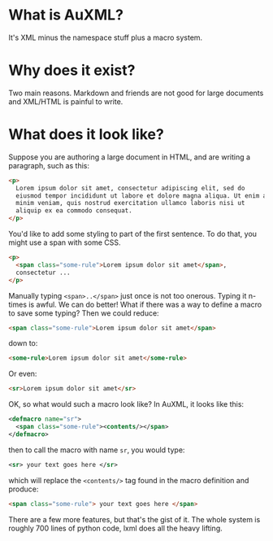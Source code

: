 
# What is AuXML?

It's XML minus the namespace stuff plus a macro system.

# Why does it exist?

Two main reasons. Markdown and friends are not good for large
documents and XML/HTML is painful to write. 

# What does it look like?

Suppose you are authoring a large document in HTML, and are
writing a paragraph, such as this:

```html
<p>
  Lorem ipsum dolor sit amet, consectetur adipiscing elit, sed do
  eiusmod tempor incididunt ut labore et dolore magna aliqua. Ut enim ad
  minim veniam, quis nostrud exercitation ullamco laboris nisi ut
  aliquip ex ea commodo consequat. 
</p>
```

You'd like to add some styling to part of the first sentence. To do
that, you might use a span with some CSS.

```html
<p>
  <span class="some-rule">Lorem ipsum dolor sit amet</span>,
  consectetur ...
</p>
```

Manually typing  `<span>..</span>` just once is not too onerous. Typing it
n-times is awful. We can do better! What if there was a way to
define a macro to save some typing? Then we could reduce:

```html
<span class="some-rule">Lorem ipsum dolor sit amet</span>
```

down to:

```html
<some-rule>Lorem ipsum dolor sit amet</some-rule>
```

Or even:

```html
<sr>Lorem ipsum dolor sit amet</sr>
```

OK, so what would such a macro look like? In AuXML, it looks like this:

```xml
<defmacro name="sr">
  <span class="some-rule"><contents/></span>
</defmacro>
```

then to call the macro with name `sr`, you would type:

```xml
<sr> your text goes here </sr>
```

which will replace the `<contents/>` tag found in the macro definition
and produce:

```html
<span class="some-rule"> your text goes here </span>
```

There are a few more features, but that's the gist of it.  The whole
system is roughly 700 lines of python code, lxml does all the heavy
lifting.

